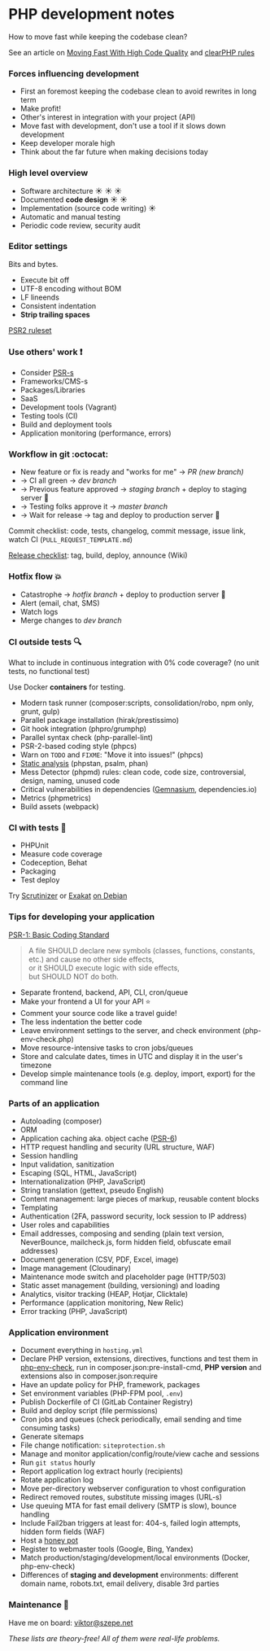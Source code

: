 # PHP development notes

How to move fast while keeping the codebase clean?

See an article on [Moving Fast With High Code Quality](https://engineering.quora.com/Moving-Fast-With-High-Code-Quality)
and [clearPHP rules](https://github.com/dseguy/clearPHP)

### Forces influencing development

- First an foremost keeping the codebase clean to avoid rewrites in long term
- Make profit!
- Other's interest in integration with your project (API)
- Move fast with development, don't use a tool if it slows down development
- Keep developer morale high
- Think about the far future when making decisions today

### High level overview

- Software architecture :sunny: :sunny: :sunny:
- Documented **code design** :sunny: :sunny:
- Implementation (source code writing) :sunny:
- Automatic and manual testing
- Periodic code review, security audit

### Editor settings

Bits and bytes.

- Execute bit off
- UTF-8 encoding without BOM
- LF lineends
- Consistent indentation
- **Strip trailing spaces**

[PSR2 ruleset](https://github.com/squizlabs/PHP_CodeSniffer/blob/master/src/Standards/PSR2/ruleset.xml)

### Use others' work :exclamation:

- Consider [PSR-s](http://www.php-fig.org/psr/)
- Frameworks/CMS-s
- Packages/Libraries
- SaaS
- Development tools (Vagrant)
- Testing tools (CI)
- Build and deployment tools
- Application monitoring (performance, errors)

### Workflow in git :octocat:

- New feature or fix is ready and "works for me" → _PR (new branch)_
- → CI all green → _dev branch_
- → Previous feature approved → _staging branch_ + deploy to staging server :ship:
- → Testing folks approve it → _master branch_
- → Wait for release → tag and deploy to production server :ship:

Commit checklist:
code, tests, changelog, commit message, issue link, watch CI (`PULL_REQUEST_TEMPLATE.md`)

[Release checklist](https://make.wordpress.org/cli/handbook/release-checklist/):
tag, build, deploy, announce (Wiki)

### Hotfix flow :boom:

- Catastrophe → _hotfix branch_ + deploy to production server :ship:
- Alert (email, chat, SMS)
- Watch logs
- Merge changes to _dev branch_

### CI outside tests :mag:

What to include in continuous integration with 0% code coverage?
(no unit tests, no functional test)

Use Docker **containers** for testing.

- Modern task runner (composer:scripts, consolidation/robo, npm only, grunt, gulp)
- Parallel package installation (hirak/prestissimo)
- Git hook integration (phpro/grumphp)
- Parallel syntax check (php-parallel-lint)
- PSR-2-based coding style (phpcs)
- Warn on `TODO` and `FIXME`: "Move it into issues!" (phpcs)
- [Static analysis](https://www.youtube.com/watch?v=majpU-_ShB0) (phpstan, psalm, phan)
- Mess Detector (phpmd) rules: clean code, code size, controversial, design, naming, unused code
- Critical vulnerabilities in dependencies ([Gemnasium](https://gemnasium.com/), dependencies.io)
- Metrics (phpmetrics)
- Build assets (webpack)

### CI with tests :mag_right:

- PHPUnit
- Measure code coverage
- Codeception, Behat
- Packaging
- Test deploy

Try [Scrutinizer](https://scrutinizer-ci.com/) or [Exakat](https://www.exakat.io/)
[on Debian](https://exakat.readthedocs.io/en/latest/Installation.html#quick-installation-with-debian-ubuntu)

### Tips for developing your application

[PSR-1: Basic Coding Standard](http://www.php-fig.org/psr/psr-1/)

> A file SHOULD declare new symbols (classes, functions, constants, etc.) and cause no other side effects,  
> or it SHOULD execute logic with side effects,  
> but SHOULD NOT do both.

- Separate frontend, backend, API, CLI, cron/queue
- Make your frontend a UI for your API :star:
- Comment your source code like a travel guide!
- The less indentation the better code
- Leave environment settings to the server, and check environment (php-env-check.php)
- Move resource-intensive tasks to cron jobs/queues
- Store and calculate dates, times in UTC and display it in the user's timezone
- Develop simple maintenance tools (e.g. deploy, import, export) for the command line

### Parts of an application

- Autoloading (composer)
- ORM
- Application caching aka. object cache ([PSR-6](https://github.com/php-cache/illuminate-adapter))
- HTTP request handling and security (URL structure, WAF)
- Session handling
- Input validation, sanitization
- Escaping (SQL, HTML, JavaScript)
- Internationalization (PHP, JavaScript)
- String translation (gettext, pseudo English)
- Content management: large pieces of markup, reusable content blocks
- Templating
- Authentication (2FA, password security, lock session to IP address)
- User roles and capabilities
- Email addresses, composing and sending
  (plain text version, NeverBounce, mailcheck.js, form hidden field, obfuscate email addresses)
- Document generation (CSV, PDF, Excel, image)
- Image management (Cloudinary)
- Maintenance mode switch and placeholder page (HTTP/503)
- Static asset management (building, versioning) and loading
- Analytics, visitor tracking (HEAP, Hotjar, Clicktale)
- Performance (application monitoring, New Relic)
- Error tracking (PHP, JavaScript)

### Application environment

- Document everything in `hosting.yml`
- Declare PHP version, extensions, directives, functions and test them in
  [php-env-check](https://github.com/szepeviktor/debian-server-tools/blob/master/webserver/php-env-check.php),
  run in composer.json:pre-install-cmd,
  **PHP version** and extensions also in composer.json:require
- Have an update policy for PHP, framework, packages
- Set environment variables (PHP-FPM pool, `.env`)
- Publish Dockerfile of CI (GitLab Container Registry)
- Build and deploy script (file permissions)
- Cron jobs and queues (check periodically, email sending and time consuming tasks)
- Generate sitemaps
- File change notification: `siteprotection.sh`
- Manage and monitor application/config/route/view cache and sessions
- Run `git status` hourly
- Report application log extract hourly (recipients)
- Rotate application log
- Move per-directory webserver configuration to vhost configuration
- Redirect removed routes, substitute missing images (URL-s)
- Use queuing MTA for fast email delivery (SMTP is slow), bounce handling
- Include Fail2ban triggers at least for: 404-s, failed login attempts, hidden form fields (WAF)
- Host a [honey pot](http://www.projecthoneypot.org/faq.php#c)
- Register to webmaster tools (Google, Bing, Yandex)
- Match production/staging/development/local environments (Docker, php-env-check)
- Differences of **staging and development** environments:
  different domain name, robots.txt, email delivery, disable 3rd parties

### Maintenance :wrench:

Have me on board: viktor@szepe.net

*These lists are theory-free! All of them were real-life problems.*
